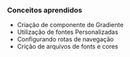 ### Conceitos aprendidos

* Criação de componente de Gradiente
* Utilização de fontes Personalizadas
* Configurando rotas de navegação
* Crição de arquivos de fonts e cores
